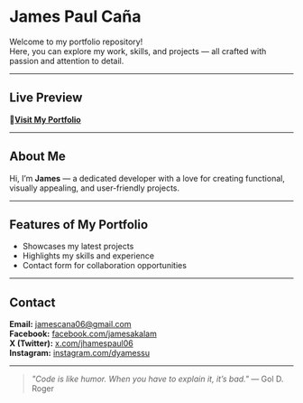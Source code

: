 # James Paul Caña

Welcome to my portfolio repository!  
Here, you can explore my work, skills, and projects — all crafted with passion and attention to detail.

---

## Live Preview
🔗**[Visit My Portfolio](https://portfolio-james-six-90.vercel.app)**

---

## About Me
Hi, I’m **James** — a dedicated developer with a love for creating functional, visually appealing, and user-friendly projects.

---

## Features of My Portfolio
- Showcases my latest projects
- Highlights my skills and experience
- Contact form for collaboration opportunities

---

## Contact
**Email:** jamescana06@gmail.com  
**Facebook:** [facebook.com/jamesakalam](https://www.facebook.com/jamesakalam)  
**X (Twitter):** [x.com/jhamespaul06](https://x.com/jhamespaul06)  
**Instagram:** [instagram.com/dyamessu](https://www.instagram.com/dyamessu) 

---

> _"Code is like humor. When you have to explain it, it’s bad."_ — Gol D. Roger
